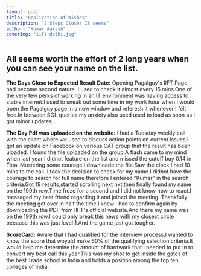 ```yaml
---
layout: post 
title: "Realization of Wishes"
description: "2 Steps Closer It seems"
author: "Kumar Aakash"
coverImg: "iift-delhi.jpg"
---
```


## **All seems worth the effort of 2 long years when you can see your name on the list.** ##

**The Days Close to Expected Result Date:**
Opening Pagalguy's IIFT Page had become second nature. I used to check it almost every 15 mins.One of the very few perks of working in an IT environment was having access to stable internet.I used to sneak out some time in my work hour when I would open the Pagalguy page in a new window and referesh it whenever I felt free.In between SQL queries my anxiety also used used to load as soon as I got minor updates.

**The Day Pdf was uploaded on the website:**
I had a Tuesday weekly call with the client where we used to discuss action points on current issues.I got an update on Facebook on various CAT group that the result has been uloaded. I found the file uploaded on the group.A flash came to my mind when last year I didnot feature on the list and missed the cutoff buy 0.14 in Total.Mustering some courage I downloade the file.Saw the clock,I had 10 mins to the call.
I took the decision to check for my name.I didnot have the courage to search for full name therefore I entered "Kumar" in the search criteria.Got 19 results,started scrolling next nxt then finally found my name on the 199th row.Time froze for a second and I did not know how to react.I messaged my best friend regarding it and joined the meeting.
Thankfully the meeting got over in half the time.I knew I had to confirm again by downloading the PDF from IIFT's official website.And there my name was on the 199th row.I could only break this news with my closest circle because this was just level 1.And the game just got tougher.

**ScoreCard:**
Aware that I had qualified for the interview process,I wanted to know the score that woyuld make 60% of the qualifying selection criteria.It would help me determine the amount of hardwork that I needed to put in to convert my best call this year.This was my shot to get inside the gates of the best Trade school in India and holds a position among the top ten colleges of India.

 